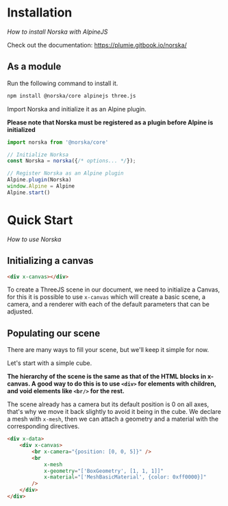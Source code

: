# Installation
*How to install Norska with AlpineJS*

Check out the documentation: https://plumie.gitbook.io/norska/

## As a module

Run the following command to install it.

```bash
npm install @norska/core alpinejs three.js
```

Import Norska and initialize it as an Alpine plugin.

**Please note that Norska must be registered as a plugin before Alpine is initialized**

```typescript
import norska from '@norska/core'

// Initialize Norksa
const Norska = norska({/* options... */});

// Register Norska as an Alpine plugin
Alpine.plugin(Norska)
window.Alpine = Alpine
Alpine.start()
```

# Quick Start
*How to use Norska*

## Initializing a canvas

```html
<div x-canvas></div>
```

To create a ThreeJS scene in our document, we need to initialize a Canvas, for this it is possible to use `x-canvas` which will create a basic scene, a camera, and a renderer with each of the default parameters that can be adjusted.

## Populating our scene

There are many ways to fill your scene, but we'll keep it simple for now.

Let's start with a simple cube.

**The hierarchy of the scene is the same as that of the HTML blocks in x-canvas. A good way to do this is to use `<div>` for elements with children, and void elements like `<br/>` for the rest.**

The scene already has a camera but its default position is 0 on all axes, that's why we move it back slightly to avoid it being in the cube.
We declare a mesh with `x-mesh`, then we can attach a geometry and a material with the corresponding directives.

```html
<div x-data>
    <div x-canvas>
        <br x-camera="{position: [0, 0, 5]}" />
        <br
            x-mesh
            x-geometry="['BoxGeometry', [1, 1, 1]]"
            x-material="['MeshBasicMaterial', {color: 0xff0000}]"
        />
    </div>
</div>
```

